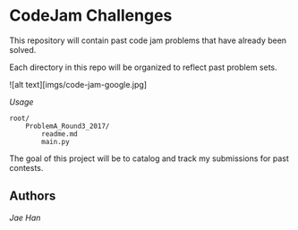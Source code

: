 # CodeJam Challenges

This repository will contain past code jam problems that have already been solved.

Each directory in this repo will be organized to reflect past problem sets.

![alt text][imgs/code-jam-google.jpg]

*Usage*

    root/
        ProblemA_Round3_2017/
            readme.md
            main.py

The goal of this project will be to catalog and track my submissions for past
contests.


## Authors
*Jae Han* 
